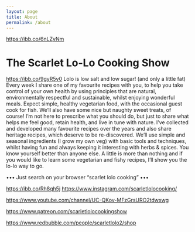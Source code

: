 ```yaml
---
layout: page
title: About
permalink: /about
---
```

  https://ibb.co/6nLZyNm  
# The Scarlet Lo-Lo Cooking Show
https://ibb.co/9gyR5y0
Lolo is low salt and low sugar!                         (and only a little fat)
Every week I share one of my favourite recipes with you, to help you take control of your own health by using principles that are natural, environmentally respectful and sustainable, whilst enjoying wonderful meals.
Expect simple, healthy vegetarian food, with the occasional guest cook for fish. We’ll also have some nice but naughty sweet treats, of course!
I’m not here to prescribe what you should do, but just to share what helps me feel good, retain health, and live in tune with nature. I’ve collected and developed many favourite recipes over the years and also share heritage recipes, which deserve to be re-discovered.
We’ll use simple and seasonal ingredients (I grow my own veg) with basic tools and techniques, whilst having fun and always keeping it interesting with herbs & spices.
You know yourself better than anyone else. A little is more than nothing and if you would like to learn some vegetarian and fishy recipes, I’ll show you the lo-lo way to go.

••• Just search on your browser “scarlet lolo cooking” •••



https://ibb.co/Rh8qh5j
https://www.instagram.com/scarletlolocooking/

https://www.youtube.com/channel/UC-QKov-MFzGrsURO2tdwxwg

https://www.patreon.com/scarletlolocookingshow

https://www.redbubble.com/people/scarletlolo2/shop